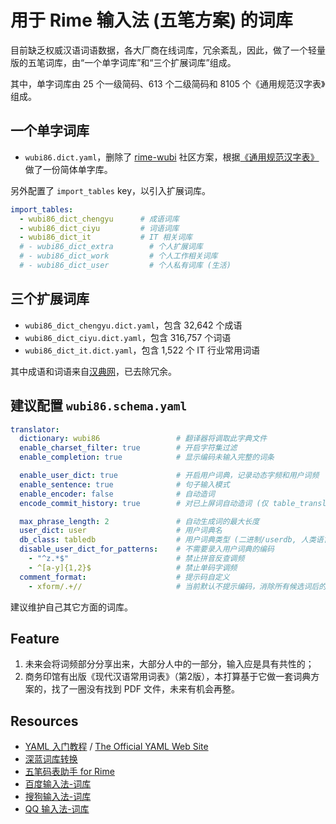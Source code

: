# 用于 Rime 输入法 (五笔方案) 的词库

目前缺乏权威汉语词语数据，各大厂商在线词库，冗余紊乱，因此，做了一个轻量版的五笔词库，由“一个单字词库”和“三个扩展词库”组成。

其中，单字词库由 25 个一级简码、613 个二级简码和 8105 个《通用规范汉字表》组成。

## 一个单字词库

- `wubi86.dict.yaml`，删除了 [rime-wubi](https://github.com/rime/rime-wubi) 社区方案，根据[《通用规范汉字表》](http://www.gov.cn/zwgk/2013-08/19/content_2469793.htm)做了一份简体单字库。

另外配置了 `import_tables` key，以引入扩展词库。

```yaml
import_tables:
  - wubi86_dict_chengyu      # 成语词库
  - wubi86_dict_ciyu         # 词语词库
  - wubi86_dict_it           # IT 相关词库
  # - wubi86_dict_extra        # 个人扩展词库
  # - wubi86_dict_work         # 个人工作相关词库
  # - wubi86_dict_user         # 个人私有词库 (生活)
```

## 三个扩展词库

- `wubi86_dict_chengyu.dict.yaml`，包含 32,642 个成语
- `wubi86_dict_ciyu.dict.yaml`，包含 316,757 个词语
- `wubi86_dict_it.dict.yaml`，包含 1,522 个 IT 行业常用词语

其中成语和词语来自[汉典网](https://www.zdic.net/)，已去除冗余。

## 建议配置 `wubi86.schema.yaml`

```yaml
translator:
  dictionary: wubi86                 # 翻译器将调取此字典文件
  enable_charset_filter: true        # 开启字符集过滤
  enable_completion: true            # 显示编码未输入完整的词条

  enable_user_dict: true             # 开启用户词典，记录动态字频和用户词频
  enable_sentence: true              # 句子输入模式
  enable_encoder: false              # 自动造词
  encode_commit_history: true        # 对已上屏词自动造词 (仅 table_translator 有效)

  max_phrase_length: 2               # 自动生成词的最大长度
  user_dict: user                    # 用户词典名
  db_class: tabledb                  # 用户词典类型 (二进制/userdb, 人类语言/tabledb)
  disable_user_dict_for_patterns:    # 不需要录入用户词典的编码
    - "^z.*$"                        # 禁止拼音反查调频
    - ^[a-y]{1,2}$                   # 禁止单码字调频
  comment_format:                    # 提示码自定义
    - xform/.+//                     # 当前默认不提示编码，消除所有候选词后的提示码
```

建议维护自己其它方面的词库。

## Feature

1. 未来会将词频部分分享出来，大部分人中的一部分，输入应是具有共性的；
2. 商务印馆有出版《现代汉语常用词表》（第2版），本打算基于它做一套词典方案的，找了一圈没有找到 PDF 文件，未来有机会再整。

## Resources

- [YAML 入门教程](https://www.runoob.com/w3cnote/yaml-intro.html) / [The Official YAML Web Site](https://yaml.org/)
- [深蓝词库转换](https://github.com/studyzy/imewlconverter)
- [五笔码表助手 for Rime](https://github.com/KyleBing/wubi-dict-editor)
- [百度输入法-词库](https://shurufa.baidu.com/dict)
- [搜狗输入法-词库](https://pinyin.sogou.com/dict/)
- [QQ 输入法-词库](http://cdict.qq.pinyin.cn/)
